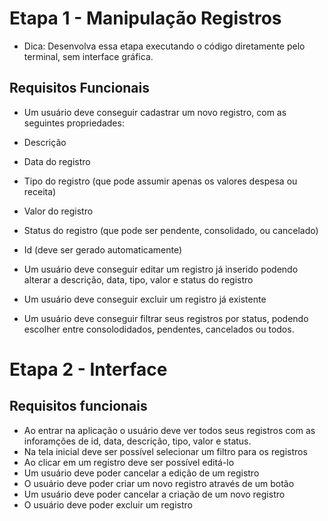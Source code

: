 # Etapa 1 - Manipulação Registros

- Dica: Desenvolva essa etapa executando o código diretamente pelo terminal, sem interface gráfica.

## Requisitos Funcionais

- Um usuário deve conseguir cadastrar um novo registro, com as seguintes propriedades:

- Descrição
- Data do registro
- Tipo do registro (que pode assumir apenas os valores despesa ou receita)
- Valor do registro
- Status do registro (que pode ser pendente, consolidado, ou cancelado)
- Id (deve ser gerado automaticamente)
- Um usuário deve conseguir editar um registro já inserido podendo alterar a descrição, data, tipo, valor e status do registro
- Um usuário deve conseguir excluir um registro já existente
- Um usuário deve conseguir filtrar seus registros por status, podendo escolher entre consolodidados, pendentes, cancelados ou todos.

# Etapa 2 - Interface

## Requisitos funcionais

- Ao entrar na aplicação o usuário deve ver todos seus registros com as inforamções de id, data, descrição, tipo, valor e status.
- Na tela inicial deve ser possível selecionar um filtro para os registros
- Ao clicar em um registro deve ser possível editá-lo
- Um usuário deve poder cancelar a edição de um registro
- O usuário deve poder criar um novo registro através de um botão
- Um usuário deve poder cancelar a criação de um novo registro
- O usuário deve poder excluir um registro

